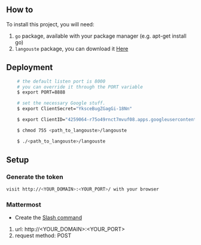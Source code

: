 ## How to
To install this project, you will need:

1. `go` package, available with your package manager (e.g. apt-get install go)
2. `langouste` package, you can download it [Here](https://github.com/lujeni/langouste/releases/latest)

## Deployment
```bash
    # the default listen port is 8000
    # you can override it through the PORT variable
    $ export PORT=8888

    # set the necessary Google stuff.
    $ export ClientSecret="YksceBugZGagGi-18Nn"

    $ export ClientID="4259064-r75o49rnct7mvuf08.apps.googleusercontent.com"

    $ chmod 755 <path_to_langouste>/langouste

    $ ./<path_to_langouste>/langouste
```

## Setup
### Generate the token
```bash
visit http://<YOUR_DOMAIN>:<YOUR_PORT>/ with your browser
```

### Mattermost
* Create the [Slash command](https://docs.mattermost.com/developer/slash-commands.html#set-up-a-custom-command)
1. url: http://<YOUR_DOMAIN>:<YOUR_PORT>
2. request method: POST
